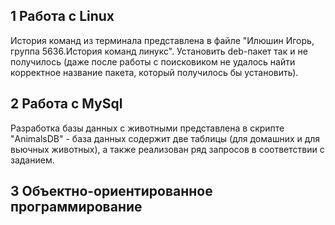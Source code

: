 ## 1 Работа с Linux
История команд из терминала представлена в файле "Илюшин Игорь, группа 5636.История команд линукс". Установить deb-пакет так и не получилось (даже после работы с поисковиком не удалось найти корректное название пакета, который получилось бы установить).

## 2 Работа с MySql
Разработка базы данных с животными представлена в скрипте "AnimalsDB" - база данных содержит две таблицы (для домашних и для вьючных животных), а также реализован ряд запросов в соответствии с заданием.

## 3 Объектно-ориентированное программирование
